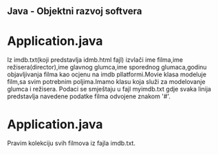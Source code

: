 ## Java - Objektni razvoj softvera
# Application.java

Iz imdb.txt(koji predstavlja idmb.html fajl) izvlači ime filma,ime režisera(director),ime glavnog glumca,ime sporednog glumaca,godinu objavljivanja filma kao  ocjenu na imdb pllatformi.Movie klasa modeluje film,sa svim potrebnim poljima.Imamo klasu koja služi za modelovanje glumca i režisera.
Podaci se smještaju u fajl myimdb.txt gdje svaka linija predstavlja navedene podatke filma odvojene znakom '#'. 

# Application.java

Pravim kolekciju svih filmova iz fajla imdb.txt.
